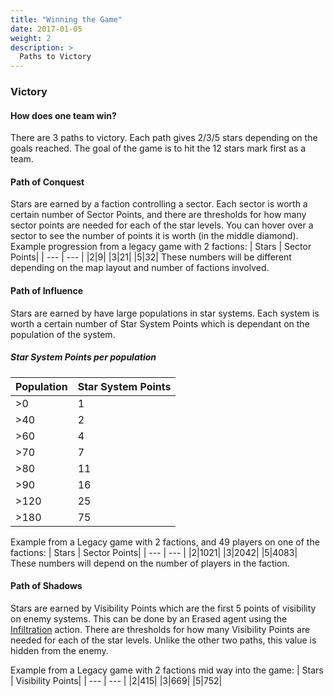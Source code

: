 ```yaml
---
title: "Winning the Game"
date: 2017-01-05
weight: 2
description: >
  Paths to Victory
---
```

### Victory
#### How does one team win? 
There are 3 paths to victory. Each path gives 2/3/5 stars depending on the goals reached. The goal of the game is to hit the 12 stars mark first as a team.

#### Path of Conquest
Stars are earned by a faction controlling a sector. Each sector is worth a certain number of Sector Points, and there are thresholds for how many sector points are needed for each of the star levels. You can hover over a sector to see the number of points it is worth (in the middle diamond).
Example progression from a legacy game with 2 factions: 
| Stars | Sector Points|
| --- | --- |
|2|9|
|3|21|
|5|32|
These numbers will be different depending on the map layout and number of factions involved.

#### Path of Influence
Stars are earned by have large populations in star systems. Each system is worth a certain number of Star System Points which is dependant on the population of the system.
##### Star System Points per population
| Population | Star System Points|
| --- | --- |
|>0|1|
|>40|2|
|>60|4|
|>70|7|
|>80|11|
|>90|16|
|>120|25|
|>180|75|

Example from a Legacy game with 2 factions, and 49 players on one of the factions:
| Stars | Sector Points|
| --- | --- |
|2|1021|
|3|2042|
|5|4083|
These numbers will depend on the number of players in the faction.

#### Path of Shadows
Stars are earned by Visibility Points which are the first 5 points of visibility on enemy systems. This can be done by an Erased agent using the [Infiltration](/docs/agents/erased/#infiltration) action. There are thresholds for how many Visibility Points are needed for each of the star levels.
Unlike the other two paths, this value is hidden from the enemy.

Example from a Legacy game with 2 factions mid way into the game:
| Stars | Visibility Points|
| --- | --- |
|2|415|
|3|669|
|5|752|